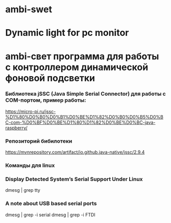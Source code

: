 # ambi-swet
# Dynamic light for pc monitor

# ambi-свет программа для работы с контроллером динамической фоновой подсветки

### Библиотека jSSC (Java Simple Serial Connector) для работы с COM-портом, пример работы:
https://micro-pi.ru/jssc-%D1%80%D0%B0%D0%B1%D0%BE%D1%82%D0%B0%D0%B5%D0%BC-com-%D0%BF%D0%BE%D1%80%D1%82%D0%BE%D0%BC-java-raspberry/

### Репозиторий бибилотеки
https://mvnrepository.com/artifact/io.github.java-native/jssc/2.9.4

### Команды для linux
### Display Detected System’s Serial Support Under Linux
dmesg | grep tty

### A note about USB based serial ports
dmesg | grep -i serial dmesg | grep -i FTDI
